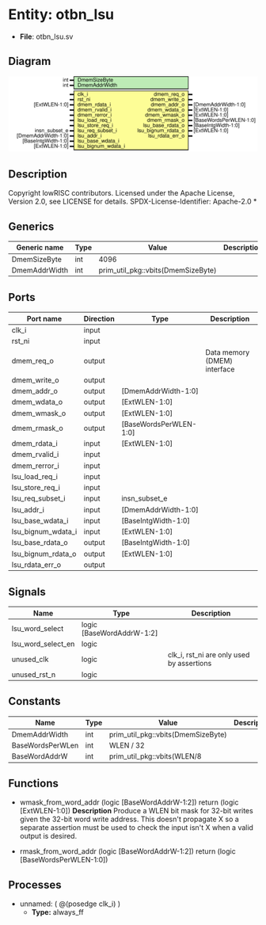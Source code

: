 # Entity: otbn_lsu

- **File**: otbn_lsu.sv
## Diagram

![Diagram](otbn_lsu.svg "Diagram")
## Description

 Copyright lowRISC contributors.
 Licensed under the Apache License, Version 2.0, see LICENSE for details.
 SPDX-License-Identifier: Apache-2.0
*

## Generics

| Generic name  | Type | Value                              | Description |
| ------------- | ---- | ---------------------------------- | ----------- |
| DmemSizeByte  | int  | 4096                               |             |
| DmemAddrWidth | int  | prim_util_pkg::vbits(DmemSizeByte) |             |
## Ports

| Port name          | Direction | Type                   | Description                   |
| ------------------ | --------- | ---------------------- | ----------------------------- |
| clk_i              | input     |                        |                               |
| rst_ni             | input     |                        |                               |
| dmem_req_o         | output    |                        |  Data memory (DMEM) interface |
| dmem_write_o       | output    |                        |                               |
| dmem_addr_o        | output    | [DmemAddrWidth-1:0]    |                               |
| dmem_wdata_o       | output    | [ExtWLEN-1:0]          |                               |
| dmem_wmask_o       | output    | [ExtWLEN-1:0]          |                               |
| dmem_rmask_o       | output    | [BaseWordsPerWLEN-1:0] |                               |
| dmem_rdata_i       | input     | [ExtWLEN-1:0]          |                               |
| dmem_rvalid_i      | input     |                        |                               |
| dmem_rerror_i      | input     |                        |                               |
| lsu_load_req_i     | input     |                        |                               |
| lsu_store_req_i    | input     |                        |                               |
| lsu_req_subset_i   | input     | insn_subset_e          |                               |
| lsu_addr_i         | input     | [DmemAddrWidth-1:0]    |                               |
| lsu_base_wdata_i   | input     | [BaseIntgWidth-1:0]    |                               |
| lsu_bignum_wdata_i | input     | [ExtWLEN-1:0]          |                               |
| lsu_base_rdata_o   | output    | [BaseIntgWidth-1:0]    |                               |
| lsu_bignum_rdata_o | output    | [ExtWLEN-1:0]          |                               |
| lsu_rdata_err_o    | output    |                        |                               |
## Signals

| Name               | Type                      | Description                                 |
| ------------------ | ------------------------- | ------------------------------------------- |
| lsu_word_select    | logic [BaseWordAddrW-1:2] |                                             |
| lsu_word_select_en | logic                     |                                             |
| unused_clk         | logic                     |  clk_i, rst_ni are only used by assertions  |
| unused_rst_n       | logic                     |                                             |
## Constants

| Name             | Type | Value                              | Description |
| ---------------- | ---- | ---------------------------------- | ----------- |
| DmemAddrWidth    | int  | prim_util_pkg::vbits(DmemSizeByte) |             |
| BaseWordsPerWLen | int  | WLEN / 32                          |             |
| BaseWordAddrW    | int  | prim_util_pkg::vbits(WLEN/8        |             |
## Functions
- wmask_from_word_addr <font id="function_arguments">(logic [BaseWordAddrW-1:2])</font> <font id="function_return">return (logic [ExtWLEN-1:0])</font>
**Description**
 Produce a WLEN bit mask for 32-bit writes given the 32-bit word write address. This doesn't
 propagate X so a separate assertion must be used to check the input isn't X when a valid output
 is desired.

- rmask_from_word_addr <font id="function_arguments">(logic [BaseWordAddrW-1:2])</font> <font id="function_return">return (logic [BaseWordsPerWLEN-1:0])</font>
## Processes
- unnamed: ( @(posedge clk_i) )
  - **Type:** always_ff
